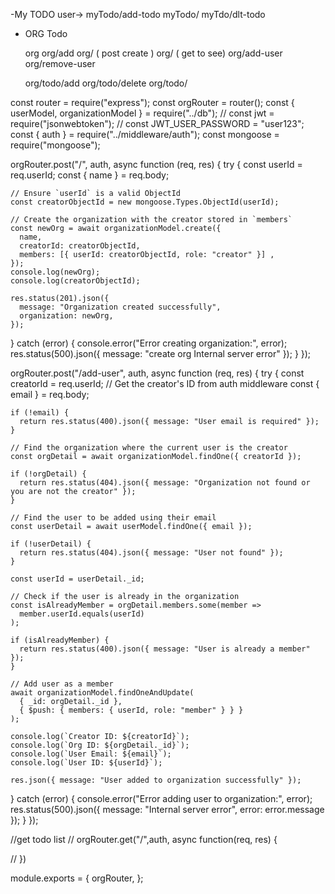 -My TODO
user->
myTodo/add-todo
myTodo/
myTdo/dlt-todo

- ORG Todo

  org
  org/add
  org/ ( post create )
  org/ ( get to see)
  org/add-user
  org/remove-user
  
  org/todo/add
  org/todo/delete
  org/todo/


const router = require("express"); 
const orgRouter = router();
const { userModel, organizationModel } = require("../db");
// const jwt = require("jsonwebtoken");
// const JWT_USER_PASSWORD = "user123";
const { auth } = require("../middleware/auth");
const mongoose = require("mongoose");

orgRouter.post("/", auth, async function (req, res) {
  try {
    const userId = req.userId;
    const { name } = req.body;

    // Ensure `userId` is a valid ObjectId
    const creatorObjectId = new mongoose.Types.ObjectId(userId);

    // Create the organization with the creator stored in `members`
    const newOrg = await organizationModel.create({
      name,
      creatorId: creatorObjectId,
      members: [{ userId: creatorObjectId, role: "creator" }] ,
    });
    console.log(newOrg);
    console.log(creatorObjectId);
    
    res.status(201).json({
      message: "Organization created successfully",
      organization: newOrg,
    });
  } catch (error) {
    console.error("Error creating organization:", error);
    res.status(500).json({ message: "create org Internal server error" });
  }
});

orgRouter.post("/add-user", auth, async function (req, res) {
  try {
    const creatorId = req.userId; // Get the creator's ID from auth middleware
    const { email } = req.body;

    if (!email) {
      return res.status(400).json({ message: "User email is required" });
    }

    // Find the organization where the current user is the creator
    const orgDetail = await organizationModel.findOne({ creatorId });

    if (!orgDetail) {
      return res.status(404).json({ message: "Organization not found or you are not the creator" });
    }

    // Find the user to be added using their email
    const userDetail = await userModel.findOne({ email });

    if (!userDetail) {
      return res.status(404).json({ message: "User not found" });
    }

    const userId = userDetail._id;

    // Check if the user is already in the organization
    const isAlreadyMember = orgDetail.members.some(member =>
      member.userId.equals(userId)
    );

    if (isAlreadyMember) {
      return res.status(400).json({ message: "User is already a member" });
    }

    // Add user as a member
    await organizationModel.findOneAndUpdate(
      { _id: orgDetail._id },
      { $push: { members: { userId, role: "member" } } }
    );

    console.log(`Creator ID: ${creatorId}`);
    console.log(`Org ID: ${orgDetail._id}`);
    console.log(`User Email: ${email}`);
    console.log(`User ID: ${userId}`);

    res.json({ message: "User added to organization successfully" });
  } catch (error) {
    console.error("Error adding user to organization:", error);
    res.status(500).json({ message: "Internal server error", error: error.message });
  }
});



//get todo list
// orgRouter.get("/",auth, async function(req, res) {
  
// })



module.exports = {
  orgRouter,
};
